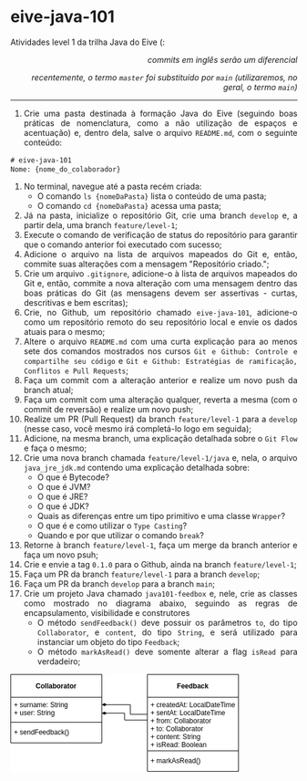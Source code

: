 # eive-java-101

Atividades level 1 da trilha Java do Eive (:

_<div align='right'>commits em inglês serão um diferencial</div>_

_<div align='right'>recentemente, o termo `master` foi substituído por `main`  (utilizaremos, no geral, o termo `main`) </div>_

------

<div align='justify'>

1. Crie uma pasta destinada à formação Java do Eive (seguindo boas práticas de nomenclatura, como a não utilização de espaços e acentuação) e, dentro dela, salve o arquivo `README.md`, com o seguinte conteúdo:

```
# eive-java-101
Nome: {nome_do_colaborador}
```

1. No terminal, navegue até a pasta recém criada:
   - O comando `ls {nomeDaPasta}` lista o conteúdo de uma pasta;
   - O comando `cd {nomeDaPasta}` acessa uma pasta;
2. Já na pasta, inicialize o repositório Git, crie uma branch `develop` e, a partir dela, uma branch `feature/level-1`;
3. Execute o comando de verificação de status do repositório para garantir que o comando anterior foi executado com sucesso;
4. Adicione o arquivo na lista de arquivos mapeados do Git e, então, commite suas alterações com a mensagem "Repositório criado.";
5. Crie um arquivo `.gitignore`, adicione-o à lista de arquivos mapeados do Git e, então, commite a nova alteração com uma mensagem dentro das boas práticas do Git (as mensagens devem ser assertivas - curtas, descritivas e bem escritas);
6. Crie, no Github, um repositório chamado `eive-java-101`, adicione-o como um repositório remoto do seu repositório local e envie os dados atuais para o mesmo;
7. Altere o arquivo `README.md` com uma curta explicação para ao menos sete dos comandos mostrados nos cursos `Git e Github: Controle e compartilhe seu código` e `Git e Github: Estratégias de ramificação, Conflitos e Pull Requests`;
8. Faça um commit com a alteração anterior e realize um novo push da branch atual;
9. Faça um commit com uma alteração qualquer, reverta a mesma (com o commit de reversão) e realize um novo push;
10. Realize um PR (Pull Request) da branch `feature/level-1` para a `develop` (nesse caso, você mesmo irá completá-lo logo em seguida);
12. Adicione, na mesma branch, uma explicação detalhada sobre o `Git Flow` e faça o mesmo;
13. Crie uma nova branch chamada `feature/level-1/java` e, nela, o arquivo `java_jre_jdk.md` contendo uma explicação detalhada sobre:
    - O que é Bytecode?
    - O que é JVM?
    - O que é JRE?
    - O que é JDK?
    - Quais as diferenças entre um tipo primitivo e uma classe `Wrapper`?
    - O que é e como utilizar o `Type Casting`?
    - Quando e por que utilizar o comando `break`?
14. Retorne à branch `feature/level-1`, faça um merge da branch anterior e faça um novo psuh;
14. Crie e envie a tag `0.1.0` para o Github, ainda na branch `feature/level-1`;
15. Faça um PR da branch `feature/level-1` para a branch `develop`;
16. Faça um PR da branch `develop` para a branch `main`;
18. Crie um projeto Java chamado `java101-feedbox` e, nele, crie as classes como mostrado no diagrama abaixo, seguindo as regras de encapsulamento, visibilidade e construtores
    - O método `sendFeedback()` deve possuir os parâmetros `to`, do tipo `Collaborator`, e `content`, do tipo `String`, e será utilizado para instanciar um objeto do tipo `Feedback`;
    - O método `markAsRead()` deve somente alterar a flag `isRead` para verdadeiro;

![level-1-project](./level-1-project.png)

</div>